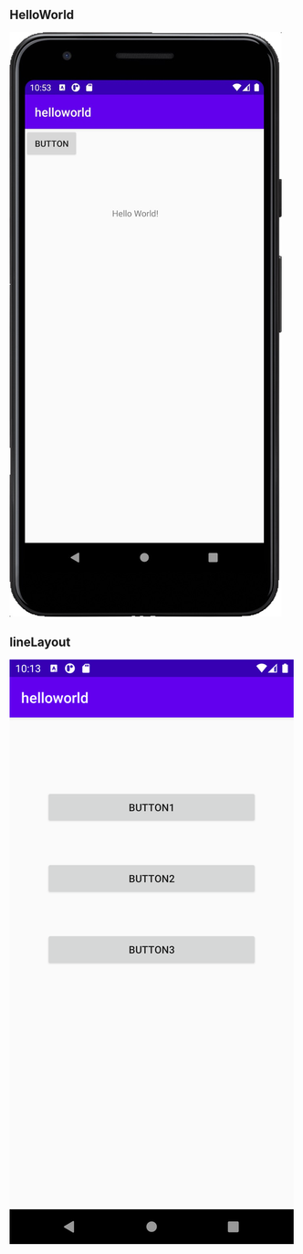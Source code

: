 HelloWorld
---------------------------------
![avatar](./helloworld.jpg)

lineLayout
---------------------------------
![avatar](./screen.png)